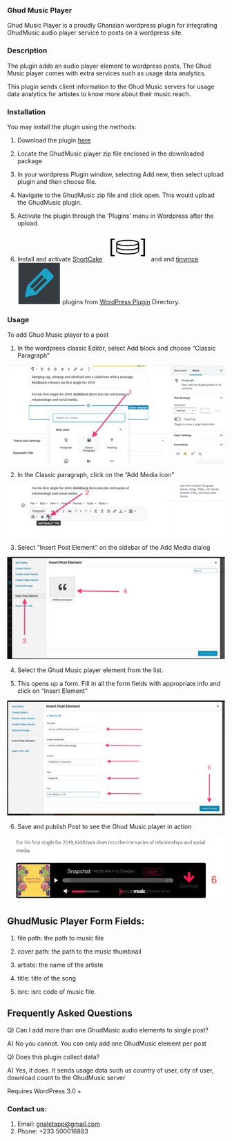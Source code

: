### Ghud Music Player
    
Ghud Music Player is a proudly Ghanaian wordpress plugin for integrating GhudMusic audio player service to posts on a wordpress site.

### Description 

The plugin adds an audio player element to wordpress posts. The Ghud Music player comes with extra services such as usage data analytics.

This plugin sends client information to the Ghud Music servers for usage data analytics for artistes to know more about their music reach. 



### Installation

You may install the plugin using the methods:
1. Download the plugin [here](https://github.com/aquimiini/archives/raw/master/ghudmusic/ghudmusic-player-v01.zip)

2. Locate the GhudMusic player zip file enclosed in the downloaded package

3.	In your wordpress Plugin window, selecting Add new, then select upload plugin and then choose file.

4.	Navigate to the GhudMusic zip file and click open. This would upload the GhudMusic plugin.

5.	Activate the plugin through the ‘Plugins’ menu in Wordpress after the upload.

6. Install and activate [ShortCake](https://wordpress.org/plugins/shortcode-ui/) ![shortcakeicon](https://raw.githubusercontent.com/aquimiini/imageBucket/master/bucket/shortcake.png) and  and [tinymce](https://wordpress.org/plugins/tinymce-advanced/) ![tinymce logo](https://raw.githubusercontent.com/aquimiini/imageBucket/master/bucket/tinymce.png)  plugins from [WordPress Plugin](https://wordpress.org/plugins/) Directory.

### Usage
To add Ghud Music player to a post

1.	In the wordpress classic Editor, select Add block and choose “Classic Paragraph”  

 ![Image For Procedure 1](https://raw.githubusercontent.com/aquimiini/imageBucket/master/bucket/1.png)
 
2. In the Classic paragraph, click on the “Add Media icon”

![Image For Procedure 2](https://raw.githubusercontent.com/aquimiini/imageBucket/master/bucket/2.png)


3. Select “Insert Post Element” on the sidebar of the Add Media dialog

 ![Image For Procedure 3](https://raw.githubusercontent.com/aquimiini/imageBucket/master/bucket/3.png)
 
4. Select the Ghud Music player element from the list.

5. This opens up a form. Fill in all the form fields with appropriate info and click on “Insert Element”

  ![Image For Procedure 4 & 5](https://raw.githubusercontent.com/aquimiini/imageBucket/master/bucket/4.png)
  
6. Save and publish Post to see the Ghud Music player in action

  ![Image For Procedure 6](https://raw.githubusercontent.com/aquimiini/imageBucket/master/bucket/6.png)

    
## GhudMusic Player Form Fields:
1. file path: the path to music file
2. cover path: the path to the music thumbnail

3. artiste: the name of the artiste

4. title: title of the song

5. isrc: isrc code of music file. 



## Frequently Asked Questions
Q) Can I add more than one GhudMusic audio elements to single post?

A) No you cannot. You can only add one GhudMusic element per post

Q) Does this plugin collect data?

A) Yes, it does. It sends usage data such us country of user, city of user, download count to the GhudMusic server

Requires WordPress 3.0 +

### Contact us:
1. Email: gnaletapp@gmail.com
2. Phone: +233 500016883




